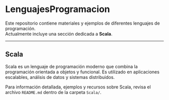 # LenguajesProgramacion

Este repositorio contiene materiales y ejemplos de diferentes lenguajes de programación.  
Actualmente incluye una sección dedicada a **Scala**.

---

## Scala

Scala es un lenguaje de programación moderno que combina la programación orientada a objetos y funcional. Es utilizado en aplicaciones escalables, análisis de datos y sistemas distribuidos.

Para información detallada, ejemplos y recursos sobre Scala, revisa el archivo `README.md` dentro de la carpeta `Scala/`.
